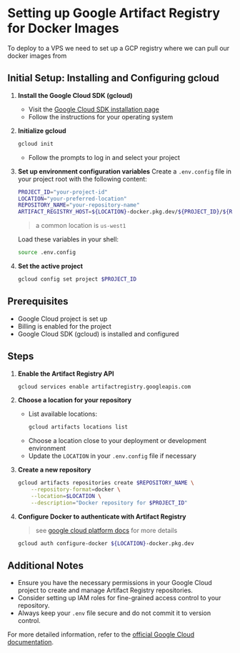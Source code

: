 # Setting up Google Artifact Registry for Docker Images

To deploy to a VPS we need to set up a GCP registry where we can pull our docker images from

## Initial Setup: Installing and Configuring gcloud

1. **Install the Google Cloud SDK (gcloud)**
   - Visit the [Google Cloud SDK installation page](https://cloud.google.com/sdk/docs/install)
   - Follow the instructions for your operating system

2. **Initialize gcloud**
   ```bash
   gcloud init
   ```
   - Follow the prompts to log in and select your project

3. **Set up environment configuration variables**
   Create a `.env.config` file in your project root with the following content:
   ```bash
   PROJECT_ID="your-project-id"
   LOCATION="your-preferred-location"
   REPOSITORY_NAME="your-repository-name"
   ARTIFACT_REGISTRY_HOST=${LOCATION}-docker.pkg.dev/${PROJECT_ID}/${REPOSITORY_NAME}
   ```

   > a common location is `us-west1`
   
   Load these variables in your shell:
   ```bash
   source .env.config
   ```

4. **Set the active project**
   ```bash
   gcloud config set project $PROJECT_ID
   ```

## Prerequisites
- Google Cloud project is set up
- Billing is enabled for the project
- Google Cloud SDK (gcloud) is installed and configured

## Steps

1. **Enable the Artifact Registry API**
   ```bash
   gcloud services enable artifactregistry.googleapis.com
   ```

2. **Choose a location for your repository**
   - List available locations:
     ```bash
     gcloud artifacts locations list
     ```
   - Choose a location close to your deployment or development environment
   - Update the `LOCATION` in your `.env.config` file if necessary

3. **Create a new repository**
   ```bash
   gcloud artifacts repositories create $REPOSITORY_NAME \
       --repository-format=docker \
       --location=$LOCATION \
       --description="Docker repository for $PROJECT_ID"
   ```

4. **Configure Docker to authenticate with Artifact Registry**

    > see [google cloud platform docs](https://cloud.google.com/artifact-registry/docs/docker/authentication) for more details
   ```bash
   gcloud auth configure-docker ${LOCATION}-docker.pkg.dev
   ```

## Additional Notes
- Ensure you have the necessary permissions in your Google Cloud project to create and manage Artifact Registry repositories.
- Consider setting up IAM roles for fine-grained access control to your repository.
- Always keep your `.env` file secure and do not commit it to version control.

For more detailed information, refer to the [official Google Cloud documentation](https://cloud.google.com/artifact-registry/docs/docker/store-docker-container-images).


